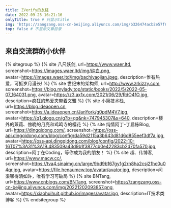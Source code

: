 ```yaml
---
title: ZVerify的友链
date: 2022-09-25 16:21:16
onlyTitle: true # 只显示title
img: 'https://zangzang.oss-cn-beijing.aliyuncs.com/img/b326474acb2e57f6b5dedf7fddf403a0.jpg' # 该文章图片，可以是本地目录下图片也可以是http://xxx图片
top: false # 不显示文章目录
---
```


## 来自交流群的小伙伴

{% sitegroup %}
{% site 八尺妖剑,
url=https://www.waer.ltd,
screenshot=https://images.waer.ltd/img/纯白.png,
avatar=https://images.waer.ltd/img/bachiyaojian.jpeg,
description=惟有热爱，可抵岁月漫长! %}
{% site 世纪末的架构师,
url=http://www.zrkizzy.com,
screenshot=https://blog.mylady.top/static/books/2022/5/2022-05-07_164031.png,
avatar=https://z3.ax1x.com/2021/06/29/RdO4fO.jpg,
description=疯狂的热爱夹带着文雅 %}
{% site 小简技术栈,
url=https://blog.ideaopen.cn,
screenshot=https://a.ideaopen.cn/JanYork/g0pdM4V7.jpg,
avatar=https://q1.qlogo.cn/g?b=qq&nk=747945307&s=640,
description=楼外的蒹葭、傍晚的月亮和鸡鸣寺的樱花 %}
{% site 纯情阿丁-丁启栋Blog,
url=https://dingqidong.com/,
screenshot=https://oss-api.dingqidong.com/blog/config/da59d2115a3b643d81d6d855eef3df7a.jpg,
avatar=https://oss-api.dingqidong.com/blog/config/2022-10-16T07%3A31%3A19.483509a43d9b1f3877cb0e42283cb2d70fa570.jpg,
description=阿丁在Coding，等你成为我的朋友！ %}
{% site 超、伟博客,
url=https://www.macw.cc/,
screenshot=https://tva4.sinaimg.cn/large/9bd9b167gy1g2rn8ha2csj21hc0u04qr.jpg,
avatar=https://file.henaumcw.top/avatar/avator.jpg,
description=问渠哪得清如许，唯有学习可破局 %}
{% site BNTang,
url=https://www.cnblogs.com/BNTang,
screenshot=https://zangzang.oss-cn-beijing.aliyuncs.com/img/20221202093857.png,
avatar=https://xiaohuihuit.github.io/images/avatar.jpg,
description=IT技术类博客 %}
{% endsitegroup %}


